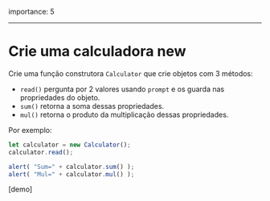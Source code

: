importance: 5

---

# Crie uma calculadora new

Crie uma função construtora `Calculator` que crie objetos com 3 métodos:

- `read()` pergunta por 2 valores usando `prompt` e os guarda nas propriedades do objeto.
- `sum()` retorna a soma dessas propriedades.
- `mul()` retorna o produto da multiplicação dessas propriedades.

Por exemplo:

```js
let calculator = new Calculator();
calculator.read();

alert( "Sum=" + calculator.sum() );
alert( "Mul=" + calculator.mul() );
```

[demo]
